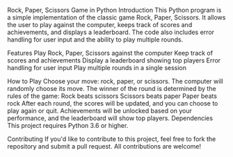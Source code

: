 Rock, Paper, Scissors Game in Python
Introduction
This Python program is a simple implementation of the classic game Rock, Paper, Scissors. It allows the user to play against the computer, keeps track of scores and achievements, and displays a leaderboard. The code also includes error handling for user input and the ability to play multiple rounds.

Features
Play Rock, Paper, Scissors against the computer
Keep track of scores and achievements
Display a leaderboard showing top players
Error handling for user input
Play multiple rounds in a single session

How to Play
Choose your move: rock, paper, or scissors.
The computer will randomly choose its move.
The winner of the round is determined by the rules of the game:
Rock beats scissors
Scissors beats paper
Paper beats rock
After each round, the scores will be updated, and you can choose to play again or quit.
Achievements will be unlocked based on your performance, and the leaderboard will show top players.
Dependencies
This project requires Python 3.6 or higher.

Contributing
If you'd like to contribute to this project, feel free to fork the repository and submit a pull request. All contributions are welcome!
